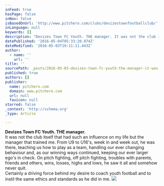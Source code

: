 ```yaml
---
inFeed: true
hasPage: false
inNav: false
isBasedOnUrl: 'http://www.pitchero.com/clubs/devizestownfootballclub/'
inLanguage: null
keywords: []
description: "Devizes Town FC Youth. THE manager. It was not the club itself that had such an influence on my life but the manager that trained me. From U9 to U16's, week in and week out, he was there, teaching us how to play as a team, handling our ever changing behaviour and, as our winning ways continued, keeping our ever larger ego's in check. On pitch fighting, off pitch fighting, troubles with parents, friends and others, wins, losses, highs and lows, he saw it all and somehow never quit. Certainly a driving force behind my desire to coach youth football and to instil the same ethics and standards as he did in me. "
datePublished: '2016-05-04T05:33:20.074Z'
dateModified: '2016-05-03T19:11:11.443Z'
author:
  - name: ''
    url: ''
title: ''
sourcePath: _posts/2016-05-03-devizes-town-fc-youth-the-manager-it-was-not-the-club-its.md
published: true
authors: []
publisher:
  name: pitchero.com
  domain: www.pitchero.com
  url: null
  favicon: null
starred: false
_context: 'http://schema.org'
_type: Article

---
```

**Devizes Town FC Youth. THE manager.**  
It was not the club itself that had such an influence on my life but the manager that trained me. From U9 to U16's, week in and week out, he was there, teaching us how to play as a team, handling our ever changing behaviour and, as our winning ways continued, keeping our ever larger ego's in check. On pitch fighting, off pitch fighting, troubles with parents, friends and others, wins, losses, highs and lows, he saw it all and somehow never quit.  
Certainly a driving force behind my desire to coach youth football and to instil the same ethics and standards as he did in me. ![](http://d2dzjyo4yc2sta.cloudfront.net/?url=images.pitchero.com%2Fclubs%2F8164%2F120611160814.jpg&w=432&h=432&t=square&q=85)